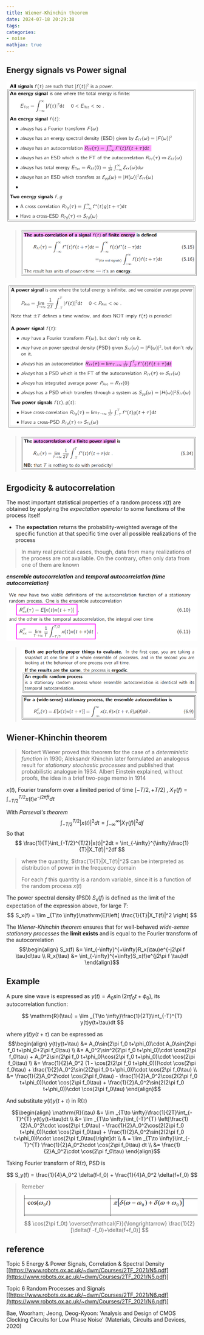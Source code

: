 ```yaml
---
title: Wiener-Khinchin theorem
date: 2024-07-18 20:29:38
tags:
categories:
- noise
mathjax: true
---
```




##  Energy signals vs Power signal

![image-20240427155046131](wiener/image-20240427155046131.png)

> ![image-20240719203550628](wiener/image-20240719203550628.png)



![image-20240427155100927](wiener/image-20240427155100927.png)

> ![image-20240719204148098](wiener/image-20240719204148098.png)



## Ergodicity & autocorrelation

The most important statistical properties of a random process $x(t)$ are obtained by applying the *expectation operator* to some functions of the process itself

- The **expectation** returns the probability-weighted average of the specific function at that specific time
  over all possible realizations of the process

> In many real practical cases, though, data from many realizations of the process are not available. On the contrary, often only data from one of them are known



***ensemble autocorrelation*** and ***temporal autocorrelation (time autocorrelation)*** 

![image-20240719230346944](wiener/image-20240719230346944.png)

> ![image-20240719210621021](wiener/image-20240719210621021.png)![image-20240720140527704](wiener/image-20240720140527704.png)







## Wiener-Khinchin theorem

> Norbert Wiener proved this theorem for the case of a *deterministic function* in 1930; Aleksandr Khinchin later formulated an analogous result for *stationary stochastic processes* and published that probabilistic analogue in 1934. Albert Einstein explained, without proofs, the idea in a brief two-page memo in 1914

$x(t)$, Fourier transform over a limited period of time $[-T/2, +T/2]$ , $X_T(f) = \int_{-T/2}^{T/2}x(t)e^{-j2\pi ft}dt$


With *Parseval's theorem*
$$
\int_{-T/2}^{T/2}|x(t)|^2dt = \int_{-\infty}^{\infty}|X_T(f)|^2df
$$
So that
$$
\frac{1}{T}\int_{-T/2}^{T/2}|x(t)|^2dt = \int_{-\infty}^{\infty}\frac{1}{T}|X_T(f)|^2df
$$

> where the quantity, $\frac{1}{T}|X_T(f)|^2$ can be interpreted as distribution of power in the frequency domain
>
> For each $f$ this quantity is a random variable, since it is a function of the random process $x(t)$



The power spectral density (PSD) $S_x(f )$ is defined as the limit of the expectation of the expression
above, for large $T$:
$$
S_x(f) = \lim _{T\to \infty}\mathrm{E}\left[ \frac{1}{T}|X_T(f)|^2 \right]
$$

The *Wiener-Khinchin theorem* ensures that for well-behaved *wide-sense stationary processes* the **limit exists** and is equal to the Fourier transform of the autocorrelation
$$\begin{align}
S_x(f) &= \int_{-\infty}^{+\infty}R_x(\tau)e^{-j2\pi f \tau}d\tau \\
R_x(\tau) &= \int_{-\infty}^{+\infty}S_x(f)e^{j2\pi f \tau}df
\end{align}$$



## Example

A pure sine wave is expressed as $y(t) = A_0 \sin(2\pi f_0 t +\phi _0)$, its autocorrelation function:

$$
\mathrm{R}(\tau) = \lim _{T\to \infty}\frac{1}{2T}\int_{-T}^{T} y(t)y(t+\tau)dt
$$

where $y(t)y(t+\tau)$ can be expressed as
$$\begin{align}
y(t)y(t+\tau) &= A_0\sin(2\pi f_0 t+\phi_0)\cdot A_0\sin(2\pi f_0 t+\phi_0+2\pi f_0\tau) \\
&= A_0^2\sin^2(2\pi f_0 t+\phi_0)\cdot \cos(2\pi f_0\tau) + A_0^2\sin(2\pi f_0 t+\phi_0)\cos(2\pi f_0 t+\phi_0)\cdot \cos(2\pi f_0\tau) \\
&= \frac{1}{2}A_0^2 (1 - \cos(2(2\pi f_0 t+\phi_0)))\cdot \cos(2\pi f_0\tau) + \frac{1}{2}A_0^2\sin(2(2\pi f_0 t+\phi_0))\cdot \cos(2\pi f_0\tau) \\
&= \frac{1}{2}A_0^2\cdot \cos(2\pi f_0\tau) - \frac{1}{2}A_0^2\cos(2(2\pi f_0 t+\phi_0))\cdot \cos(2\pi f_0\tau) + \frac{1}{2}A_0^2\sin(2(2\pi f_0 t+\phi_0))\cdot \cos(2\pi f_0\tau)
\end{align}$$

And substitute $y(t)y(t+\tau)$ in $\mathrm{R}(\tau)$

$$\begin{align}
\mathrm{R}(\tau) &= \lim _{T\to \infty}\frac{1}{2T}\int_{-T}^{T} y(t)y(t+\tau)dt \\
&= \lim _{T\to \infty}\int_{-T}^{T} \left[\frac{1}{2}A_0^2\cdot \cos(2\pi f_0\tau) - \frac{1}{2}A_0^2\cos(2(2\pi f_0 t+\phi_0))\cdot \cos(2\pi f_0\tau) + \frac{1}{2}A_0^2\sin(2(2\pi f_0 t+\phi_0))\cdot \cos(2\pi f_0\tau)\right]dt \\
& = \lim _{T\to \infty}\int_{-T}^{T} \frac{1}{2}A_0^2\cdot \cos(2\pi f_0\tau) dt \\
&= \frac{1}{2}A_0^2\cdot \cos(2\pi f_0\tau)
\end{align}$$

Taking Fourier transform of $\mathrm{R}(\tau)$, PSD is

$$
S_y(f) = \frac{1}{4}A_0^2 \delta(f-f_0) + \frac{1}{4}A_0^2 \delta(f+f_0)
$$

> Remeber
>
> ![image-20240718210137344](wiener/image-20240718210137344.png)
> $$
> \cos(2\pi f_0t) \overset{\mathcal{F}}{\longrightarrow} \frac{1}{2}[\delta(f -f_0)+\delta(f+f_0)]
> $$





## reference

Topic 5 Energy & Power Signals, Correlation & Spectral Density [[https://www.robots.ox.ac.uk/~dwm/Courses/2TF_2021/N5.pdf](https://www.robots.ox.ac.uk/~dwm/Courses/2TF_2021/N5.pdf)]

Topic 6 Random Processes and Signals [[https://www.robots.ox.ac.uk/~dwm/Courses/2TF_2021/N6.pdf](https://www.robots.ox.ac.uk/~dwm/Courses/2TF_2021/N6.pdf)]


Bae, Woorham; Jeong, Deog-Kyoon: 'Analysis and Design of CMOS Clocking Circuits for Low Phase Noise' (Materials, Circuits and Devices, 2020)
